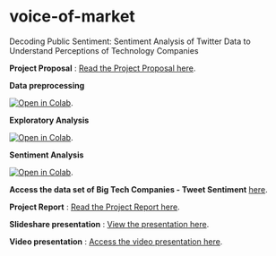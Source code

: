# voice-of-market
Decoding Public Sentiment: Sentiment Analysis of Twitter Data to Understand Perceptions of Technology Companies

**Project Proposal** : [Read the Project Proposal here](https://docs.google.com/document/d/15CHM26XU58Q4i_XkvuoKW1_-P71nDP4J/edit?usp=sharing&ouid=102634646235099236813&rtpof=true&sd=true).

**Data preprocessing**

<a href="https://colab.research.google.com/drive/1YHl2Zc6bmHG1_YGhPRkZdyeRowYdEUd0?usp=sharing"><img src="https://colab.research.google.com/assets/colab-badge.svg" alt="Open in Colab" title="Open and Execute in Google Colaboratory"></a>.

**Exploratory Analysis**

<a href="https://colab.research.google.com/drive/1VYYcFlGRHHpY42CuxhuVp2p-Oq3CXsX-?usp=sharing"><img src="https://colab.research.google.com/assets/colab-badge.svg" alt="Open in Colab" title="Open and Execute in Google Colaboratory"></a>.

**Sentiment Analysis**

<a href="https://colab.research.google.com/drive/12sJGaKtHVhQyUaXmxLkLcL2hPt7aSVfA?usp=sharing"><img src="https://colab.research.google.com/assets/colab-badge.svg" alt="Open in Colab" title="Open and Execute in Google Colaboratory"></a>.

**Access the data set of Big Tech Companies - Tweet Sentiment** [here](https://drive.google.com/file/d/1dMh_a3VcijjTcogB18I6ZupYTz2JImTA/view?usp=sharing).

**Project Report** : [Read the Project Report here](https://docs.google.com/document/d/1DcnRw8qeaxFDULBNWehl3uffohdFVtbJd0d-jeqwu0E/edit?usp=sharing).

**Slideshare presentation** : [View the presentation here](https://docs.google.com/presentation/d/1WQGD3zzw-AKSqEB0UKTn7_egqxh-GGqD/edit?usp=sharing&ouid=102634646235099236813&rtpof=true&sd=true).

**Video presentation** : [Access the video presentation here](https://drive.google.com/file/d/15us0ajyR16C5olzrTv008uoEUKMikRYE/view?usp=sharing).
